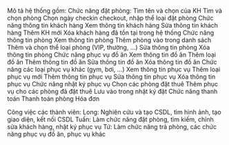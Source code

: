 Mô tả hệ thống gồm:
Chức năng đặt phòng:
Tìm tên và chọn của KH
Tìm và chọn phòng
Chọn ngày checkin checkout, nhập thể loại đặt phòng
Chức năng thông tin khách hàng
Xem thông tin khách hàng
Sửa thông tin khách hàng
Thêm KH mới
Xóa khách hàng đã tồn tại trong hệ thống
Chức năng thông tin phòng
Xem thông tin phòng
Thêm phòng vào trong danh sách
Thêm và chọn thể loại phòng (VIP, thường, …)
Sửa thông tin phòng
Xóa thông tin phòng
Chức năng phục vụ đồ ăn
Xem thông tin đồ ăn
Thêm loại đồ ăn
Thêm thông tin đồ ăn
Sửa thông tin đồ ăn
Xóa thông tin đồ ăn
Chức năng các loại phục vụ khác (gym, bơi, …)
Xem thông tin phục vụ
Thêm loại phục vụ mới
Thêm thông tin phục vụ
Sửa thông tin phục vụ
Xóa thông tin phục vụ
Chức năng nhật ký phục vụ
Chọn các phòng đặt thuê
Thêm phục vụ cho các phòng đã đặt thuê
Lưu vào trong nhật ký đặt
Chức năng thanh toán
Thanh toán phòng
Hóa đơn


Công việc các thành viên:
Long: Nghiên cứu và tạo CSDL, tìm hình ảnh, tạo giao diện, kết nối CSDL
Tuấn: Làm chức năng đặt phòng, tìm kiếm, chỉnh sửa khách hàng, nhật ký phục vụ
Tứ: Làm chức năng trả phòng, các chức năng phục vụ đồ ăn, phục vụ khác
